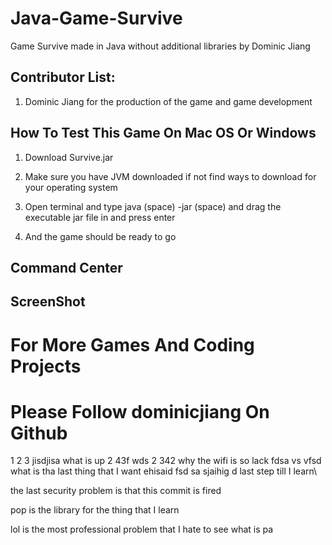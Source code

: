 # Java-Game-Survive

Game Survive made in Java without additional libraries by Dominic Jiang

## Contributor List:

1. Dominic Jiang for the production of the game and game development

## How To Test This Game On Mac OS Or Windows

1. Download Survive.jar 

2. Make sure you have JVM downloaded if not find ways to download for your operating system

3. Open terminal and type java (space) -jar (space) and drag the executable jar file in and press enter 

4. And the game should be ready to go

## Command Center

## ScreenShot

# For More Games And Coding Projects

# Please Follow dominicjiang On Github

1
2
3 jisdjisa 
what is up 
2
43f
wds
2
342
why the wifi is so lack
fdsa
vs
vfsd
what is tha last thing that I want
ehisaid fsd sa
sjaihig d
last step till I learn\

the last security problem is that this commit is fired

pop is the library for the thing that I learn

lol is the most professional problem that I hate to see what is pa
